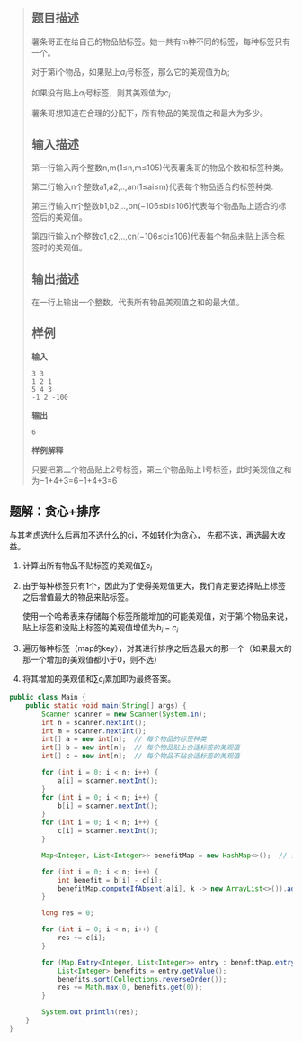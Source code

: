 

> ## 题目描述
>
> 薯条哥正在给自己的物品贴标签。她一共有m种不同的标签，每种标签只有一个。
>
> 对于第i个物品，如果贴上$a_i$号标签，那么它的美观值为$b_i$;
>
> 如果没有贴上$a_i$号标签，则其美观值为$c_i$
>
> 薯条哥想知道在合理的分配下，所有物品的美观值之和最大为多少。
>
> ## 输入描述
>
> 第一行输入两个整数n,m(1≤n,m≤105)代表薯条哥的物品个数和标签种类。
>
> 第二行输入n个整数a1,a2,..,an(1≤ai≤m)代表每个物品适合的标签种类.
>
> 第三行输入n个整数b1,b2,..,bn(−106≤bi≤106)代表每个物品贴上适合的标签后的美观值。
>
> 第四行输入n个整数c1,c2,..,cn(−106≤ci≤106)代表每个物品未贴上适合标签时的美观值。
>
> ## 输出描述
>
> 在一行上输出一个整数，代表所有物品美观值之和的最大值。
>
> ## 样例
>
> **输入**
>
> ```text
> 3 3
> 1 2 1
> 5 4 3
> -1 2 -100
> ```
>
> **输出**
>
> ```text
> 6
> ```
>
> **样例解释**
>
> 只要把第二个物品贴上2号标签，第三个物品贴上1号标签，此时美观值之和为−1+4+3=6−1+4+3=6



## 题解：贪心+排序

与其考虑选什么后再加不选什么的ci，不如转化为贪心， 先都不选，再选最大收益。

1. 计算出所有物品不贴标签的美观值$∑c_i$

2. 由于每种标签只有1个，因此为了使得美观值更大，我们肯定要选择贴上标签之后增值最大的物品来贴标签。

   使用一个哈希表来存储每个标签所能增加的可能美观值，对于第*i*个物品来说，贴上标签和没贴上标签的美观值增值为$b_i−c_i$

3. 遍历每种标签（map的key），对其进行排序之后选最大的那一个（如果最大的那一个增加的美观值都小于0，则不选）

4. 将其增加的美观值和$∑c_i$累加即为最终答案。

```java
public class Main {
    public static void main(String[] args) {
        Scanner scanner = new Scanner(System.in);
        int n = scanner.nextInt();
        int m = scanner.nextInt();
        int[] a = new int[n];  // 每个物品的标签种类
        int[] b = new int[n];  // 每个物品贴上合适标签的美观值
        int[] c = new int[n];  // 每个物品不贴合适标签的美观值

        for (int i = 0; i < n; i++) {
            a[i] = scanner.nextInt();
        }
        for (int i = 0; i < n; i++) {
            b[i] = scanner.nextInt();
        }
        for (int i = 0; i < n; i++) {
            c[i] = scanner.nextInt();
        }

        Map<Integer, List<Integer>> benefitMap = new HashMap<>();  // 存储贴每个标签所能增加的所有可能的美观值,最后贪心的取最大值即可

        for (int i = 0; i < n; i++) {
            int benefit = b[i] - c[i];
            benefitMap.computeIfAbsent(a[i], k -> new ArrayList<>()).add(benefit);
        }

        long res = 0;

        for (int i = 0; i < n; i++) {
            res += c[i];
        }

        for (Map.Entry<Integer, List<Integer>> entry : benefitMap.entrySet()) {
            List<Integer> benefits = entry.getValue();
            benefits.sort(Collections.reverseOrder());
            res += Math.max(0, benefits.get(0));
        }

        System.out.println(res);
    }
}
```

